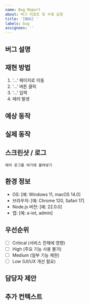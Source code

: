 ```yaml
---
name: Bug Report
about: 버그 리포트 및 수정 요청
title: '[BUG] '
labels: bug
assignees: ''
---
```


## 버그 설명

<!-- 발생한 버그를 명확하게 설명해주세요 -->

## 재현 방법

<!-- 버그를 재현할 수 있는 단계를 작성해주세요 -->

1. '...' 페이지로 이동
2. '...' 버튼 클릭
3. '...' 입력
4. 에러 발생

## 예상 동작

<!-- 정상적으로 동작했을 때 어떻게 작동해야 하는지 설명해주세요 -->

## 실제 동작

<!-- 실제로 어떻게 동작하는지 설명해주세요 -->

## 스크린샷 / 로그

<!-- 가능하다면 스크린샷이나 에러 로그를 첨부해주세요 -->

```
에러 로그를 여기에 붙여넣기
```

## 환경 정보

<!-- 버그가 발생한 환경 정보를 작성해주세요 -->

- OS: [예: Windows 11, macOS 14.0]
- 브라우저: [예: Chrome 120, Safari 17]
- Node.js 버전: [예: 22.0.0]
- 앱: [예: a-iot, admin]

## 우선순위

<!-- 버그의 심각도를 선택해주세요 -->

- [ ] Critical (서비스 전체에 영향)
- [ ] High (주요 기능 사용 불가)
- [ ] Medium (일부 기능 제한)
- [ ] Low (UI/UX 개선 필요)

## 담당자 제안

<!-- 담당자를 제안해주세요 (선택사항) -->
<!-- @seung-choi, @whlee-pluxity, @yjsun1996, @Nadk-pluxity -->

## 추가 컨텍스트

<!-- 기타 추가 정보가 있다면 작성해주세요 -->

